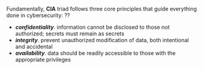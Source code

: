 Fundamentally, **CIA** triad follows three core principles that guide everything done in cybersecurity:
??
- ***confidentiality***. information cannot be disclosed to those not authorized; secrets must remain as secrets
- ***integrity***. prevent unauthorized modification of data, both intentional and accidental
- ***availability***. data should be readily accessible to those with the appropriate privileges
